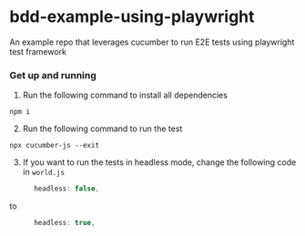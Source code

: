 # bdd-example-using-playwright
An example repo that leverages cucumber to run E2E tests using playwright test framework

### Get up and running
1. Run the following command to install all dependencies
```shell
npm i
```

2. Run the following command to run the test
```shell
npx cucumber-js --exit
```

3. If you want to run the tests in headless mode, change the following code in `world.js`
```js
      headless: false,
```
to
```js
      headless: true,
```